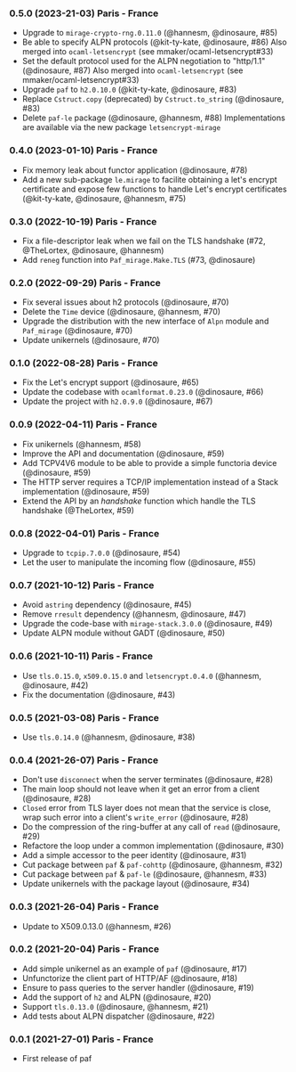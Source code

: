 ### 0.5.0 (2023-21-03) Paris - France

- Upgrade to `mirage-crypto-rng.0.11.0` (@hannesm, @dinosaure, #85)
- Be able to specify ALPN protocols (@kit-ty-kate, @dinosaure, #86)
  Also merged into `ocaml-letsencrypt` (see mmaker/ocaml-letsencrypt#33)
- Set the default protocol used for the ALPN negotiation to "http/1.1" (@dinosaure, #87)
  Also merged into `ocaml-letsencrypt` (see mmaker/ocaml-letsencrypt#33)
- Upgrade `paf` to `h2.0.10.0` (@kit-ty-kate, @dinosaure, #83)
- Replace `Cstruct.copy` (deprecated) by `Cstruct.to_string` (@dinosaure, #83)
- Delete `paf-le` package (@dinosaure, @hannesm, #88)
  Implementations are available via the new package `letsencrypt-mirage`

### 0.4.0 (2023-01-10) Paris - France

- Fix memory leak about functor application (@dinosaure, #78)
- Add a new sub-package `le.mirage` to facilite obtaining a let's encrypt certificate
  and expose few functions to handle Let's encrypt certificates (@kit-ty-kate, @dinosaure, @hannesm, #75)

### 0.3.0 (2022-10-19) Paris - France

- Fix a file-descriptor leak when we fail on the TLS handshake (#72, @TheLortex, @dinosaure, @hannesm)
- Add `reneg` function into `Paf_mirage.Make.TLS` (#73, @dinosaure)

### 0.2.0 (2022-09-29) Paris - France

- Fix several issues about h2 protocols (@dinosaure, #70)
- Delete the `Time` device (@dinosaure, @hannesm, #70)
- Upgrade the distribution with the new interface of `Alpn` module and `Paf_mirage` (@dinosaure, #70)
- Update unikernels (@dinosaure, #70)

### 0.1.0 (2022-08-28) Paris - France

- Fix the Let's encrypt support (@dinosaure, #65)
- Update the codebase with `ocamlformat.0.23.0` (@dinosaure, #66)
- Update the project with `h2.0.9.0` (@dinosaure, #67)

### 0.0.9 (2022-04-11) Paris - France

- Fix unikernels (@hannesm, #58)
- Improve the API and documentation (@dinosaure, #59)
- Add TCPV4V6 module to be able to provide a simple functoria device (@dinosaure, #59)
- The HTTP server requires a TCP/IP implementation instead of a Stack implementation (@dinosaure, #59)
- Extend the API by an _handshake_ function which handle the TLS handshake (@TheLortex, #59)

### 0.0.8 (2022-04-01) Paris - France

* Upgrade to `tcpip.7.0.0` (@dinosaure, #54)
* Let the user to manipulate the incoming flow (@dinosaure, #55)

### 0.0.7 (2021-10-12) Paris - France

- Avoid `astring` dependency (@dinosaure, #45)
- Remove `rresult` dependency (@hannesm, @dinosaure, #47)
- Upgrade the code-base with `mirage-stack.3.0.0` (@dinosaure, #49)
- Update ALPN module without GADT (@dinosaure, #50)

### 0.0.6 (2021-10-11) Paris - France

- Use `tls.0.15.0`, `x509.0.15.0` and `letsencrypt.0.4.0` (@hannesm, @dinosaure, #42)
- Fix the documentation (@dinosaure, #43)

### 0.0.5 (2021-03-08) Paris - France

- Use `tls.0.14.0` (@hannesm, @dinosaure, #38)

### 0.0.4 (2021-26-07) Paris - France

- Don't use `disconnect` when the server terminates (@dinosaure, #28)
- The main loop should not leave when it get an error from a client (@dinosaure, #28)
- `Closed` error from TLS layer does not mean that the service is close,
  wrap such error into a client's `write_error` (@dinosaure, #28)
- Do the compression of the ring-buffer at any call of `read` (@dinosaure, #29)
- Refactore the loop under a common implementation (@dinosaure, #30)
- Add a simple accessor to the peer identity (@dinosaure, #31)
- Cut package between `paf` & `paf-cohttp` (@dinosaure, @hannesm, #32)
- Cut package between `paf` & `paf-le` (@dinosaure, @hannesm, #33)
- Update unikernels with the package layout (@dinosaure, #34)

### 0.0.3 (2021-26-04) Paris - France

- Update to X509.0.13.0 (@hannesm, #26)

### 0.0.2 (2021-20-04) Paris - France

- Add simple unikernel as an example of `paf` (@dinosaure, #17)
- Unfunctorize the client part of HTTP/AF (@dinosaure, #18)
- Ensure to pass queries to the server handler (@dinosaure, #19)
- Add the support of `h2` and ALPN (@dinosaure, #20)
- Support `tls.0.13.0` (@dinosaure, @hannesm, #21)
- Add tests about ALPN dispatcher (@dinosaure, #22)

### 0.0.1 (2021-27-01) Paris - France

- First release of paf
